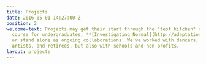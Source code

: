 ```yaml
---
title: Projects
date: 2016-05-01 14:27:00 Z
position: 2
welcome-text: Projects may get their start through the "test kitchen" of Sara Hendren's
  course for undergraduates, **[Investigating Normal](http://adaptationabilitygroup.siteleaf.net/courses/investigating-normal//)**,
  or stand alone as ongoing collaborations. We've worked with dancers, engineers,
  artists, and retirees, but also with schools and non-profits.
layout: projects
---
```




